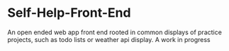 # Self-Help-Front-End
An open ended web app front end rooted in common displays of practice projects, such as todo lists or weather api display.
A work in progress
